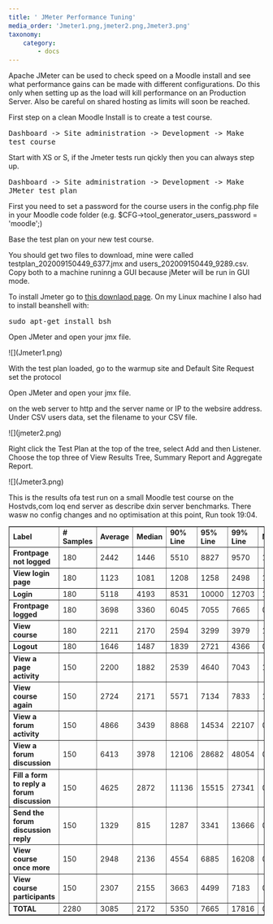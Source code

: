 ```yaml
---
title: ' JMeter Performance Tuning'
media_order: 'Jmeter1.png,jmeter2.png,Jmeter3.png'
taxonomy:
    category:
        - docs
---
```


<p>  Apache JMeter can be used to check speed on a Moodle install and see what performance gains can be made with different configurations. Do this only  when setting up as the load will kill performance on an Production Server. Also be careful on shared hosting as limits will soon be reached.</p>

<p>  First step on a clean Moodle Install is to create a test course.</p>

   
<tt>  Dashboard -> Site administration ->  Development  -> Make test course</tt>
  
  <p>Start with XS or S, if the Jmeter tests run qickly then you can always step up.</p>

 
<tt>  Dashboard -> Site administration ->  Development  ->  Make JMeter test plan</tt> 
<p>  First you need to set a password for the course users in the config.php file in your Moodle code folder (e.g. $CFG->tool_generator_users_password = 'moodle';) </p>


 <p>Base the test plan on your new test course.</p>

 
 <p>You should get two files to download, mine were called testplan_202009150449_6377.jmx and users_202009150449_9289.csv. Copy both to a machine runinng a GUI because jMeter will be run in GUI mode.</p>
 
<p>To install Jmeter go to <a href="http://jmeter.apache.org/download_jmeter.cgi">this downlaod page</a>. On my Linux machine I also had to install beanshell with:</p>

<tt>sudo apt-get install bsh</tt>
<p>Open JMeter and open your jmx file.</p>
![](Jmeter1.png)

<p>With the test plan loaded, go to the warmup site and Default Site Request set the protocol<p>Open JMeter and open your jmx file.</p>on the web server to http and the server name or IP to the websire address. Under CSV users data, set the filename to your CSV file.  </p>
![](jmeter2.png)
<p>Right click the Test Plan at the top of the tree, select Add  and then Listener. Choose the top three  of View Results Tree, Summary Report and Aggregate Report.</p>![](Jmeter3.png)

<p> This is the results ofa  test run on a small Moodle test course on the Hostvds,com loq end server as describe dxin server benchmarks. There wasw no config changes and no optimisation at this point, Run took 19:04.
    
   </p>
    
    

<table cellspacing="0" cellpadding="4" border="1" width="95%">
  <tr>
    <!-- Row 1 Column 1 -->
    <td>
      <b>
        Label
      </b>
    </td>
    <!-- Row 1 Column 2 -->
    <td>
      <b>
        # Samples
      </b>
    </td>
    <!-- Row 1 Column 3 -->
    <td>
      <b>
        Average
      </b>
    </td>
    <!-- Row 1 Column 4 -->
    <td>
      <b>
        Median
      </b>
    </td>
    <!-- Row 1 Column 5 -->
    <td>
      <b>
        90% Line
      </b>
    </td>
    <!-- Row 1 Column 6 -->
    <td>
      <b>
        95% Line
      </b>
    </td>
    <!-- Row 1 Column 7 -->
    <td>
      <b>
        99% Line
      </b>
    </td>
    <!-- Row 1 Column 8 -->
    <td>
      <b>
        Min
      </b>
    </td>
    <!-- Row 1 Column 9 -->
    <td>
      <b>
        Max
      </b>
    </td>
    <!-- Row 1 Column 10 -->
    <td>
      <b>
        Error %
      </b>
    </td>
    <!-- Row 1 Column 11 -->
    <td>
      <b>
        Throughput
      </b>
    </td>
    <!-- Row 1 Column 12 -->
    <td>
      <b>
        Received KB/sec
      </b>
    </td>
    <!-- Row 1 Column 13 -->
    <td>
      <b>
        Sent KB/sec
      </b>
    </td>
  </tr>
  <tr>
    <!-- Row 2 Column 1 -->
    <td>
      <b>
        Frontpage not logged
      </b>
    </td>
    <!-- Row 2 Column 2 -->
    <td>
      180
    </td>
    <!-- Row 2 Column 3 -->
    <td>
      2442
    </td>
    <!-- Row 2 Column 4 -->
    <td>
      1446
    </td>
    <!-- Row 2 Column 5 -->
    <td>
      5510
    </td>
    <!-- Row 2 Column 6 -->
    <td>
      8827
    </td>
    <!-- Row 2 Column 7 -->
    <td>
      9570
    </td>
    <!-- Row 2 Column 8 -->
    <td>
      1377
    </td>
    <!-- Row 2 Column 9 -->
    <td>
      10024
    </td>
    <!-- Row 2 Column 10 -->
    <td>
      0.000%
    </td>
    <!-- Row 2 Column 11 -->
    <td>
      0.18797
    </td>
    <!-- Row 2 Column 12 -->
    <td>
      5.61
    </td>
    <!-- Row 2 Column 13 -->
    <td>
      0.04
    </td>
  </tr>
  <tr>
    <!-- Row 3 Column 1 -->
    <td>
      <b>
        View login page
      </b>
    </td>
    <!-- Row 3 Column 2 -->
    <td>
      180
    </td>
    <!-- Row 3 Column 3 -->
    <td>
      1123
    </td>
    <!-- Row 3 Column 4 -->
    <td>
      1081
    </td>
    <!-- Row 3 Column 5 -->
    <td>
      1208
    </td>
    <!-- Row 3 Column 6 -->
    <td>
      1258
    </td>
    <!-- Row 3 Column 7 -->
    <td>
      2498
    </td>
    <!-- Row 3 Column 8 -->
    <td>
      166
    </td>
    <!-- Row 3 Column 9 -->
    <td>
      3400
    </td>
    <!-- Row 3 Column 10 -->
    <td>
      1.111%
    </td>
    <!-- Row 3 Column 11 -->
    <td>
      0.18691
    </td>
    <!-- Row 3 Column 12 -->
    <td>
      4.45
    </td>
    <!-- Row 3 Column 13 -->
    <td>
      0.04
    </td>
  </tr>
  <tr>
    <!-- Row 4 Column 1 -->
    <td>
      <b>
        Login
      </b>
    </td>
    <!-- Row 4 Column 2 -->
    <td>
      180
    </td>
    <!-- Row 4 Column 3 -->
    <td>
      5118
    </td>
    <!-- Row 4 Column 4 -->
    <td>
      4193
    </td>
    <!-- Row 4 Column 5 -->
    <td>
      8531
    </td>
    <!-- Row 4 Column 6 -->
    <td>
      10000
    </td>
    <!-- Row 4 Column 7 -->
    <td>
      12703
    </td>
    <!-- Row 4 Column 8 -->
    <td>
      1388
    </td>
    <!-- Row 4 Column 9 -->
    <td>
      12806
    </td>
    <!-- Row 4 Column 10 -->
    <td>
      1.111%
    </td>
    <!-- Row 4 Column 11 -->
    <td>
      0.18596
    </td>
    <!-- Row 4 Column 12 -->
    <td>
      39.29
    </td>
    <!-- Row 4 Column 13 -->
    <td>
      0.15
    </td>
  </tr>
  <tr>
    <!-- Row 5 Column 1 -->
    <td>
      <b>
        Frontpage logged
      </b>
    </td>
    <!-- Row 5 Column 2 -->
    <td>
      180
    </td>
    <!-- Row 5 Column 3 -->
    <td>
      3698
    </td>
    <!-- Row 5 Column 4 -->
    <td>
      3360
    </td>
    <!-- Row 5 Column 5 -->
    <td>
      6045
    </td>
    <!-- Row 5 Column 6 -->
    <td>
      7055
    </td>
    <!-- Row 5 Column 7 -->
    <td>
      7665
    </td>
    <!-- Row 5 Column 8 -->
    <td>
      0
    </td>
    <!-- Row 5 Column 9 -->
    <td>
      8192
    </td>
    <!-- Row 5 Column 10 -->
    <td>
      7.222%
    </td>
    <!-- Row 5 Column 11 -->
    <td>
      0.18672
    </td>
    <!-- Row 5 Column 12 -->
    <td>
      36.54
    </td>
    <!-- Row 5 Column 13 -->
    <td>
      0.1
    </td>
  </tr>
  <tr>
    <!-- Row 6 Column 1 -->
    <td>
      <b>
        View course
      </b>
    </td>
    <!-- Row 6 Column 2 -->
    <td>
      180
    </td>
    <!-- Row 6 Column 3 -->
    <td>
      2211
    </td>
    <!-- Row 6 Column 4 -->
    <td>
      2170
    </td>
    <!-- Row 6 Column 5 -->
    <td>
      2594
    </td>
    <!-- Row 6 Column 6 -->
    <td>
      3299
    </td>
    <!-- Row 6 Column 7 -->
    <td>
      3979
    </td>
    <!-- Row 6 Column 8 -->
    <td>
      1
    </td>
    <!-- Row 6 Column 9 -->
    <td>
      4757
    </td>
    <!-- Row 6 Column 10 -->
    <td>
      1.111%
    </td>
    <!-- Row 6 Column 11 -->
    <td>
      0.18506
    </td>
    <!-- Row 6 Column 12 -->
    <td>
      29.75
    </td>
    <!-- Row 6 Column 13 -->
    <td>
      0.04
    </td>
  </tr>
  <tr>
    <!-- Row 7 Column 1 -->
    <td>
      <b>
        Logout
      </b>
    </td>
    <!-- Row 7 Column 2 -->
    <td>
      180
    </td>
    <!-- Row 7 Column 3 -->
    <td>
      1646
    </td>
    <!-- Row 7 Column 4 -->
    <td>
      1487
    </td>
    <!-- Row 7 Column 5 -->
    <td>
      1839
    </td>
    <!-- Row 7 Column 6 -->
    <td>
      2721
    </td>
    <!-- Row 7 Column 7 -->
    <td>
      4366
    </td>
    <!-- Row 7 Column 8 -->
    <td>
      0
    </td>
    <!-- Row 7 Column 9 -->
    <td>
      11446
    </td>
    <!-- Row 7 Column 10 -->
    <td>
      2.222%
    </td>
    <!-- Row 7 Column 11 -->
    <td>
      0.16566
    </td>
    <!-- Row 7 Column 12 -->
    <td>
      5.67
    </td>
    <!-- Row 7 Column 13 -->
    <td>
      0.07
    </td>
  </tr>
  <tr>
    <!-- Row 8 Column 1 -->
    <td>
      <b>
        View a page activity
      </b>
    </td>
    <!-- Row 8 Column 2 -->
    <td>
      150
    </td>
    <!-- Row 8 Column 3 -->
    <td>
      2200
    </td>
    <!-- Row 8 Column 4 -->
    <td>
      1882
    </td>
    <!-- Row 8 Column 5 -->
    <td>
      2539
    </td>
    <!-- Row 8 Column 6 -->
    <td>
      4640
    </td>
    <!-- Row 8 Column 7 -->
    <td>
      7043
    </td>
    <!-- Row 8 Column 8 -->
    <td>
      1412
    </td>
    <!-- Row 8 Column 9 -->
    <td>
      7349
    </td>
    <!-- Row 8 Column 10 -->
    <td>
      0.000%
    </td>
    <!-- Row 8 Column 11 -->
    <td>
      0.16919
    </td>
    <!-- Row 8 Column 12 -->
    <td>
      22.91
    </td>
    <!-- Row 8 Column 13 -->
    <td>
      0.04
    </td>
  </tr>
  <tr>
    <!-- Row 9 Column 1 -->
    <td>
      <b>
        View course again
      </b>
    </td>
    <!-- Row 9 Column 2 -->
    <td>
      150
    </td>
    <!-- Row 9 Column 3 -->
    <td>
      2724
    </td>
    <!-- Row 9 Column 4 -->
    <td>
      2171
    </td>
    <!-- Row 9 Column 5 -->
    <td>
      5571
    </td>
    <!-- Row 9 Column 6 -->
    <td>
      7134
    </td>
    <!-- Row 9 Column 7 -->
    <td>
      7833
    </td>
    <!-- Row 9 Column 8 -->
    <td>
      1
    </td>
    <!-- Row 9 Column 9 -->
    <td>
      10690
    </td>
    <!-- Row 9 Column 10 -->
    <td>
      1.333%
    </td>
    <!-- Row 9 Column 11 -->
    <td>
      0.16902
    </td>
    <!-- Row 9 Column 12 -->
    <td>
      27.21
    </td>
    <!-- Row 9 Column 13 -->
    <td>
      0.04
    </td>
  </tr>
  <tr>
    <!-- Row 10 Column 1 -->
    <td>
      <b>
        View a forum activity
      </b>
    </td>
    <!-- Row 10 Column 2 -->
    <td>
      150
    </td>
    <!-- Row 10 Column 3 -->
    <td>
      4866
    </td>
    <!-- Row 10 Column 4 -->
    <td>
      3439
    </td>
    <!-- Row 10 Column 5 -->
    <td>
      8868
    </td>
    <!-- Row 10 Column 6 -->
    <td>
      14534
    </td>
    <!-- Row 10 Column 7 -->
    <td>
      22107
    </td>
    <!-- Row 10 Column 8 -->
    <td>
      0
    </td>
    <!-- Row 10 Column 9 -->
    <td>
      22359
    </td>
    <!-- Row 10 Column 10 -->
    <td>
      4.000%
    </td>
    <!-- Row 10 Column 11 -->
    <td>
      0.16734
    </td>
    <!-- Row 10 Column 12 -->
    <td>
      56.83
    </td>
    <!-- Row 10 Column 13 -->
    <td>
      0.04
    </td>
  </tr>
  <tr>
    <!-- Row 11 Column 1 -->
    <td>
      <b>
        View a forum discussion
      </b>
    </td>
    <!-- Row 11 Column 2 -->
    <td>
      150
    </td>
    <!-- Row 11 Column 3 -->
    <td>
      6413
    </td>
    <!-- Row 11 Column 4 -->
    <td>
      3978
    </td>
    <!-- Row 11 Column 5 -->
    <td>
      12106
    </td>
    <!-- Row 11 Column 6 -->
    <td>
      28682
    </td>
    <!-- Row 11 Column 7 -->
    <td>
      48054
    </td>
    <!-- Row 11 Column 8 -->
    <td>
      0
    </td>
    <!-- Row 11 Column 9 -->
    <td>
      49368
    </td>
    <!-- Row 11 Column 10 -->
    <td>
      9.333%
    </td>
    <!-- Row 11 Column 11 -->
    <td>
      0.16335
    </td>
    <!-- Row 11 Column 12 -->
    <td>
      79.1
    </td>
    <!-- Row 11 Column 13 -->
    <td>
      0.03
    </td>
  </tr>
  <tr>
    <!-- Row 12 Column 1 -->
    <td>
      <b>
        Fill a form to reply a forum discussion
      </b>
    </td>
    <!-- Row 12 Column 2 -->
    <td>
      150
    </td>
    <!-- Row 12 Column 3 -->
    <td>
      4625
    </td>
    <!-- Row 12 Column 4 -->
    <td>
      2872
    </td>
    <!-- Row 12 Column 5 -->
    <td>
      11136
    </td>
    <!-- Row 12 Column 6 -->
    <td>
      15515
    </td>
    <!-- Row 12 Column 7 -->
    <td>
      27341
    </td>
    <!-- Row 12 Column 8 -->
    <td>
      0
    </td>
    <!-- Row 12 Column 9 -->
    <td>
      27550
    </td>
    <!-- Row 12 Column 10 -->
    <td>
      5.333%
    </td>
    <!-- Row 12 Column 11 -->
    <td>
      0.16513
    </td>
    <!-- Row 12 Column 12 -->
    <td>
      45.88
    </td>
    <!-- Row 12 Column 13 -->
    <td>
      0.04
    </td>
  </tr>
  <tr>
    <!-- Row 13 Column 1 -->
    <td>
      <b>
        Send the forum discussion reply
      </b>
    </td>
    <!-- Row 13 Column 2 -->
    <td>
      150
    </td>
    <!-- Row 13 Column 3 -->
    <td>
      1329
    </td>
    <!-- Row 13 Column 4 -->
    <td>
      815
    </td>
    <!-- Row 13 Column 5 -->
    <td>
      1287
    </td>
    <!-- Row 13 Column 6 -->
    <td>
      3341
    </td>
    <!-- Row 13 Column 7 -->
    <td>
      13666
    </td>
    <!-- Row 13 Column 8 -->
    <td>
      0
    </td>
    <!-- Row 13 Column 9 -->
    <td>
      17816
    </td>
    <!-- Row 13 Column 10 -->
    <td>
      15.333%
    </td>
    <!-- Row 13 Column 11 -->
    <td>
      0.16589
    </td>
    <!-- Row 13 Column 12 -->
    <td>
      1.52
    </td>
    <!-- Row 13 Column 13 -->
    <td>
      0.1
    </td>
  </tr>
  <tr>
    <!-- Row 14 Column 1 -->
    <td>
      <b>
        View course once more
      </b>
    </td>
    <!-- Row 14 Column 2 -->
    <td>
      150
    </td>
    <!-- Row 14 Column 3 -->
    <td>
      2948
    </td>
    <!-- Row 14 Column 4 -->
    <td>
      2136
    </td>
    <!-- Row 14 Column 5 -->
    <td>
      4554
    </td>
    <!-- Row 14 Column 6 -->
    <td>
      6885
    </td>
    <!-- Row 14 Column 7 -->
    <td>
      16208
    </td>
    <!-- Row 14 Column 8 -->
    <td>
      0
    </td>
    <!-- Row 14 Column 9 -->
    <td>
      21154
    </td>
    <!-- Row 14 Column 10 -->
    <td>
      2.667%
    </td>
    <!-- Row 14 Column 11 -->
    <td>
      0.16666
    </td>
    <!-- Row 14 Column 12 -->
    <td>
      26.51
    </td>
    <!-- Row 14 Column 13 -->
    <td>
      0.04
    </td>
  </tr>
  <tr>
    <!-- Row 15 Column 1 -->
    <td>
      <b>
        View course participants
      </b>
    </td>
    <!-- Row 15 Column 2 -->
    <td>
      150
    </td>
    <!-- Row 15 Column 3 -->
    <td>
      2307
    </td>
    <!-- Row 15 Column 4 -->
    <td>
      2155
    </td>
    <!-- Row 15 Column 5 -->
    <td>
      3663
    </td>
    <!-- Row 15 Column 6 -->
    <td>
      4499
    </td>
    <!-- Row 15 Column 7 -->
    <td>
      7183
    </td>
    <!-- Row 15 Column 8 -->
    <td>
      0
    </td>
    <!-- Row 15 Column 9 -->
    <td>
      7243
    </td>
    <!-- Row 15 Column 10 -->
    <td>
      5.333%
    </td>
    <!-- Row 15 Column 11 -->
    <td>
      0.1686
    </td>
    <!-- Row 15 Column 12 -->
    <td>
      25.94
    </td>
    <!-- Row 15 Column 13 -->
    <td>
      0.03
    </td>
  </tr>
  <tr>
    <!-- Row 16 Column 1 -->
    <td>
      <b>
        TOTAL
      </b>
    </td>
    <!-- Row 16 Column 2 -->
    <td>
      2280
    </td>
    <!-- Row 16 Column 3 -->
    <td>
      3085
    </td>
    <!-- Row 16 Column 4 -->
    <td>
      2172
    </td>
    <!-- Row 16 Column 5 -->
    <td>
      5350
    </td>
    <!-- Row 16 Column 6 -->
    <td>
      7665
    </td>
    <!-- Row 16 Column 7 -->
    <td>
      17816
    </td>
    <!-- Row 16 Column 8 -->
    <td>
      0
    </td>
    <!-- Row 16 Column 9 -->
    <td>
      49368
    </td>
    <!-- Row 16 Column 10 -->
    <td>
      3.860%
    </td>
    <!-- Row 16 Column 11 -->
    <td>
      1.99279
    </td>
    <!-- Row 16 Column 12 -->
    <td>
      328.67
    </td>
    <!-- Row 16 Column 13 -->
    <td>
      0.66
    </td>
  </tr>
</table>








 
 
